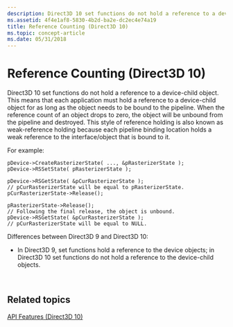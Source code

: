 ```yaml
---
description: Direct3D 10 set functions do not hold a reference to a device-child object.
ms.assetid: 4f4e1af8-5830-4b2d-ba2e-dc2ec4e74a19
title: Reference Counting (Direct3D 10)
ms.topic: concept-article
ms.date: 05/31/2018
---
```


# Reference Counting (Direct3D 10)

Direct3D 10 set functions do not hold a reference to a device-child object. This means that each application must hold a reference to a device-child object for as long as the object needs to be bound to the pipeline. When the reference count of an object drops to zero, the object will be unbound from the pipeline and destroyed. This style of reference holding is also known as weak-reference holding because each pipeline binding location holds a weak reference to the interface/object that is bound to it.

For example:


```
pDevice->CreateRasterizerState( ..., &pRasterizerState );
pDevice->RSSetState( pRasterizerState );
 
pDevice->RSGetState( &pCurRasterizerState );
// pCurRasterizerState will be equal to pRasterizerState.
pCurRasterizerState->Release();
 
pRasterizerState->Release();
// Following the final release, the object is unbound.
pDevice->RSGetState( &pCurRasterizerState );
// pCurRasterizerState will be equal to NULL.
```





Differences between Direct3D 9 and Direct3D 10:

- In Direct3D 9, set functions hold a reference to the device objects; in Direct3D 10 set functions do not hold a reference to the device-child objects.



 

## Related topics

<dl> <dt>

[API Features (Direct3D 10)](d3d10-graphics-programming-guide-api-features.md)
</dt> </dl>

 

 





